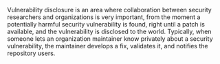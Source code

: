 Vulnerability disclosure is an area where collaboration between security researchers and organizations is very important, from the moment a potentially harmful security vulnerability is found, right until a patch is available, and the vulnerability is disclosed to the world. Typically, when someone lets an organization maintainer know privately about a security vulnerability, the maintainer develops a fix, validates it, and notifies the repository users. 